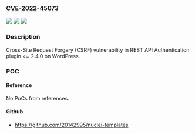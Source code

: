 ### [CVE-2022-45073](https://cve.mitre.org/cgi-bin/cvename.cgi?name=CVE-2022-45073)
![](https://img.shields.io/static/v1?label=Product&message=WordPress%20REST%20API%20Authentication%20(WordPress%20plugin)&color=blue)
![](https://img.shields.io/static/v1?label=Version&message=%3C%3D%202.4.0%3C%3D%202.4.0%20&color=brighgreen)
![](https://img.shields.io/static/v1?label=Vulnerability&message=CWE-352%20Cross-Site%20Request%20Forgery%20(CSRF)&color=brighgreen)

### Description

Cross-Site Request Forgery (CSRF) vulnerability in REST API Authentication plugin <= 2.4.0 on WordPress.

### POC

#### Reference
No PoCs from references.

#### Github
- https://github.com/20142995/nuclei-templates

